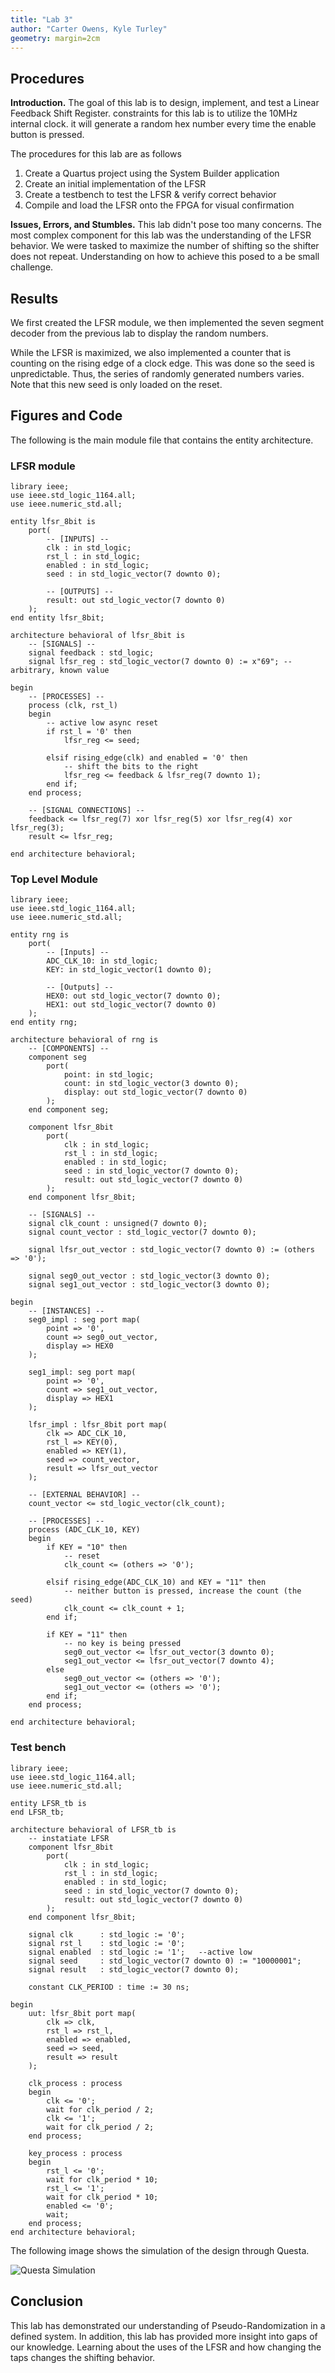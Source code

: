 ```yaml
---
title: "Lab 3"
author: "Carter Owens, Kyle Turley"
geometry: margin=2cm
---
```


## Procedures

**Introduction.** The goal of this lab is to design, implement, and test a Linear Feedback Shift Register. constraints for this lab is to utilize the 10MHz internal clock. it will generate a random hex number every time the enable button is pressed.

The procedures for this lab are as follows

1. Create a Quartus project using the System Builder application
2. Create an initial implementation of the LFSR
3. Create a testbench to test the LFSR & verify correct behavior
4. Compile and load the LFSR onto the FPGA for visual confirmation

**Issues, Errors, and Stumbles.** This lab didn't pose too many concerns. The most complex component for this lab was the understanding of the LFSR behavior. We were tasked to maximize the number of shifting so the shifter does not repeat. Understanding on how to achieve this posed to a be small challenge. 

## Results

We first created the LFSR module, we then implemented the seven segment decoder from the previous lab to display the random numbers.

While the LFSR is maximized, we also implemented a counter that is counting on the rising edge of a clock edge. This was done so the seed is unpredictable. Thus, the series of randomly generated numbers varies. Note that this new seed is only loaded on the reset. 

## Figures and Code

The following is the main module file that contains the entity architecture.

### LFSR module
```
library ieee;
use ieee.std_logic_1164.all;
use ieee.numeric_std.all;

entity lfsr_8bit is
	port(
		-- [INPUTS] --
		clk : in std_logic;
		rst_l : in std_logic;
		enabled : in std_logic;
		seed : in std_logic_vector(7 downto 0);
		
		-- [OUTPUTS] --
		result: out std_logic_vector(7 downto 0)
	);
end entity lfsr_8bit;

architecture behavioral of lfsr_8bit is
	-- [SIGNALS] --
	signal feedback : std_logic;
	signal lfsr_reg : std_logic_vector(7 downto 0) := x"69"; -- arbitrary, known value
	
begin
	-- [PROCESSES] --
	process (clk, rst_l)
	begin		
		-- active low async reset
		if rst_l = '0' then
			lfsr_reg <= seed;
			
		elsif rising_edge(clk) and enabled = '0' then
			-- shift the bits to the right
			lfsr_reg <= feedback & lfsr_reg(7 downto 1);
		end if;
	end process;
	
	-- [SIGNAL CONNECTIONS] --
	feedback <= lfsr_reg(7) xor lfsr_reg(5) xor lfsr_reg(4) xor lfsr_reg(3);
	result <= lfsr_reg;

end architecture behavioral;
```

### Top Level Module
```
library ieee;
use ieee.std_logic_1164.all;
use ieee.numeric_std.all;

entity rng is 
	port(
		-- [Inputs] --
		ADC_CLK_10: in std_logic;
		KEY: in std_logic_vector(1 downto 0);
		
		-- [Outputs] --
		HEX0: out std_logic_vector(7 downto 0);
		HEX1: out std_logic_vector(7 downto 0)
	);	
end entity rng;

architecture behavioral of rng is
	-- [COMPONENTS] --
	component seg
		port(
			point: in std_logic;
			count: in std_logic_vector(3 downto 0);
			display: out std_logic_vector(7 downto 0)
		);
	end component seg;
	
	component lfsr_8bit
		port(
			clk : in std_logic;
			rst_l : in std_logic;
			enabled : in std_logic;
			seed : in std_logic_vector(7 downto 0);
			result: out std_logic_vector(7 downto 0)
		);
	end component lfsr_8bit;
	
	-- [SIGNALS] --
	signal clk_count : unsigned(7 downto 0);
	signal count_vector : std_logic_vector(7 downto 0);
	
	signal lfsr_out_vector : std_logic_vector(7 downto 0) := (others => '0');
	
	signal seg0_out_vector : std_logic_vector(3 downto 0);
	signal seg1_out_vector : std_logic_vector(3 downto 0);
	
begin
	-- [INSTANCES] --
	seg0_impl : seg port map(
		point => '0',
		count => seg0_out_vector,
		display => HEX0
	);
	
	seg1_impl: seg port map(
		point => '0',
		count => seg1_out_vector,
		display => HEX1
	);
	
	lfsr_impl : lfsr_8bit port map(
		clk => ADC_CLK_10,
		rst_l => KEY(0),
		enabled => KEY(1),
		seed => count_vector,
		result => lfsr_out_vector
	);
	
	-- [EXTERNAL BEHAVIOR] --
	count_vector <= std_logic_vector(clk_count);
	
	-- [PROCESSES] --
	process (ADC_CLK_10, KEY)
	begin
		if KEY = "10" then
			-- reset
			clk_count <= (others => '0');
			
		elsif rising_edge(ADC_CLK_10) and KEY = "11" then
			-- neither button is pressed, increase the count (the seed)
			clk_count <= clk_count + 1;
		end if;
		
		if KEY = "11" then
			-- no key is being pressed
			seg0_out_vector <= lfsr_out_vector(3 downto 0);
			seg1_out_vector <= lfsr_out_vector(7 downto 4);
		else
			seg0_out_vector <= (others => '0');
			seg1_out_vector <= (others => '0');
		end if;
	end process;

end architecture behavioral;
```

### Test bench
```
library ieee;
use ieee.std_logic_1164.all;
use ieee.numeric_std.all;

entity LFSR_tb is
end LFSR_tb;

architecture behavioral of LFSR_tb is
    -- instatiate LFSR
   	component lfsr_8bit
		port(
			clk : in std_logic;
			rst_l : in std_logic;
			enabled : in std_logic;
			seed : in std_logic_vector(7 downto 0);
			result: out std_logic_vector(7 downto 0)
		);
	end component lfsr_8bit;

    signal clk      : std_logic := '0';
    signal rst_l    : std_logic := '0';
    signal enabled  : std_logic := '1';   --active low
    signal seed     : std_logic_vector(7 downto 0) := "10000001";
    signal result   : std_logic_vector(7 downto 0);

    constant CLK_PERIOD : time := 30 ns;

begin
    uut: lfsr_8bit port map(
        clk => clk,
        rst_l => rst_l,
        enabled => enabled,
        seed => seed,
        result => result
    );

	clk_process : process
	begin
		clk <= '0';
		wait for clk_period / 2;
		clk <= '1';
		wait for clk_period / 2;
	end process;

    key_process : process
    begin
        rst_l <= '0';
        wait for clk_period * 10;
        rst_l <= '1';
        wait for clk_period * 10;
        enabled <= '0';
        wait;
    end process;
end architecture behavioral;
```

The following image shows the simulation of the design through Questa.


![Questa Simulation](SIM.png "Questa Simulation")

## Conclusion
This lab has demonstrated our understanding of Pseudo-Randomization in a defined system. In addition, this lab has provided more insight into gaps of our knowledge. Learning about the uses of the LFSR and how changing the taps changes the shifting behavior.
